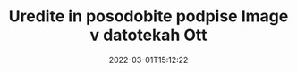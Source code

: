 ---
############################# Static ############################
layout: "auto-gen-signature"
date: 2022-03-01T15:12:22
draft: false
operation: Update
signaturetype: Image
fileformat: Ott
productName: Java
lang: sl
productCode: java
otherformats: pdf doc docx docm dot dotm dotx odt ott rtf xls xlsx xlsm xlsb csv ods ots xltx xltm ppt pptx pps ppsx odp otp potx potm pptm ppsm
breadcrumb: Put Image signature on Ott for Java

############################# Head ############################
head_title: "Posodobite podpise Image v datotekah Ott z Java"
head_description: "Uporabite preprosto in razumljivo kodo Java za posodobitev podpisov Image v podpisanih dokumentih Ott."

############################# Header ############################
title: "Uredite in posodobite podpise Image v datotekah Ott"
description: "API za Java zagotavlja funkcionalnost za posodabljanje podpisov Image v dokumentih Ott. Hitro in enostavno posodobite e-podpise v svojih dokumentih Ott z nekaj vrsticami kode Java."
bg_image: "https://cms.admin.containerize.com/templates/aspose/App_Themes/V3/images/bg/header1.png"
bg_overlay: false
button:
    enable: true

############################# SubMenu ############################
submenu:
    enable: true

    left:
        img_alt: "GroupDocs.Signature for Java"
        image: "https://cms.admin.containerize.com/templates/groupdocs/images/product-logos/90x90-noborder/groupdocs-signature-java.png"
        product: "GroupDocs.Signature"
        platform: "Java"



############################# About ############################
about:
    enable: true
    title: "Več o funkcijah API-ja GroupDocs.Signature for Java"
    content: |
        Funkcionalnost API-ja [GroupDocs.Signature for Java](https://products.groupdocs.com/signature/java/) vsebuje širok izbor sredstev za obdelavo v formatih dokumentov na zahtevo z uporabo elektronskih podpisov. Podprt je širok spekter e-podpisov, kot so besedila, slike, digitalna potrdila, črtne kode, QR-kode, žigi ali metapodatki. Stranke lahko dodajajo, odstranjujejo, urejajo, preverjajo ali iščejo digitalne podpise v PDF-jih, dokumentih MS Word, delovnih zvezkih MS Excel, predstavitvah MS PowerPoint, datotekah Adobe Photoshop in različnih formatih slik. Na voljo so številne uporabne funkcije in nastavitve.
    

############################# Steps ############################
steps:
    enable: true
    title_left: "Kako spremeniti podpise Image v dokumentu Ott"
    content_left: |
        [GroupDocs.Signature for Java](https://products.groupdocs.com/signature/java/) vključuje uporabne funkcije, kot je posodobitev podpisov Image v dokumentih Ott. Omogoča spreminjanje funkcij podpisov brez dodatne kode.
        
        * Za začetek ustvarite predmet podpisa, ki bo kot pot parametra konstruktorja posredoval dokumentu, ki naj bi bil posodobljen.
        * Nato ustvarite primerek ustreznega določenega predmeta podpisa in nastavite njegov identifikator in lastnosti, ki jih je treba spremeniti.
        * Na koncu pokličite metodo posodobitve podpisa, ki posreduje določen predmet podpisa.
        * Postopek posodabljanja rezultatov na vaše obvestilo.

    title_right: "Sistemske zahteve"
    content_right: |
        GroupDocs.Signature for Java so podprti na vseh glavnih platformah in operacijskih sistemih. Preden izvedete spodnjo kodo, se prepričajte, da imate v sistemu nameščene naslednje predpogoje.

        * Operacijski sistemi: Microsoft Windows, Linux, MacOS
        * Razvojna okolja: NetBeans, Intellij IDEA, Eclipse, etc.
        * Java runtime: J2SE 6.0 and above
        * Prenesite najnovejšo različico GroupDocs.Signature for Java iz [Maven](https://repository.groupdocs.com/webapp/#/artifacts/browse/tree/General/repo/com/groupdocs/groupdocs-signature)
         
    code: |
        ```java    
                
        // Set up input Ott file
        String filePath = "input.ott";
        // Set up output file
        String outputFilePath = "output.ott";

        // Instantiate Signature for input file
        Signature signature = new Signature(filePath);

        // Id of signature which is supposed to be updated
        // such Id might be got as a result of search operation
        String id = "ff988ab1-7403-4c8d-8db7-f2a56b9f8530";

        // provide signature features to update
        // set up particular signature id
        ImageSignature signatureToUpdate = new ImageSignature(id);

        // specify signature width
        signatureToUpdate.setWidth(170);
        // specify signature height
        signatureToUpdate.setHeight(250);
        // set left position
        signatureToUpdate.setLeft(10);
        // set top position
        signatureToUpdate.setTop(10);

        // update signature
        Boolean updateResult = signature.update(outputFilePath, signatureToUpdate);

        // process updation result
        if (updateResult)
        {
                System.out.println("Signature was updated successfully!");
        }
        ```

############################# Demos ############################
demos:
    enable: true
    title: "Posodabljanje podpisov Image na straneh dokumenta – predstavitev v živo"
    content: |
       Takoj zdaj uredite različne elektronske podpise dokumenta Ott tako, da obiščete spletno mesto [GroupDocs.Signature App](https://products.groupdocs.app/signature/family).          

############################# More Formats ############################
more_formats:
    enable: true
    title: "Posodobite različne podpise Image prek Java"
    content: |
        "Urejanje digitalnih podpisov, ki se nahajajo v različnih formatih dokumentov. Posodobite podatke o podpisih brez dodatne kode."
    format: 
       
       
back_to_top:
    enable: true
---